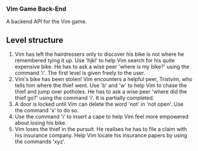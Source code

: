 ### Vim Game Back-End

A backend API for the Vim game.

## Level structure

1. Vim has left the hairdressers only to discover his bike is not where he remembered tying it up. Use 'hjkl' to help Vim search for his quite expensive bike. He has to ask a wise peer 'where is my bike?' using the command 'i'. The first level is given freely to the user.
2. Vim's bike has been stolen! Vim encounters a helpful peer, Tristvim, who tells him where the thief went. Use 'b' and 'w' to help Vim to chase the thief and jump over potholes. He has to ask a wise peer 'where did the thief go?' using the command 'i'. It is partially completed.
3. A door is locked until Vim can delete the word 'not' in 'not open'. Use the command 'x' to do so.
4. Use the command 'i' to insert a cape to help Vim feel more empowered about losing his bike.
5. Vim loses the thief in the pursuit. He realises he has to file a claim  with his insurance company. Help Vim locate his insurance papers by using the commands 'xyz'.
